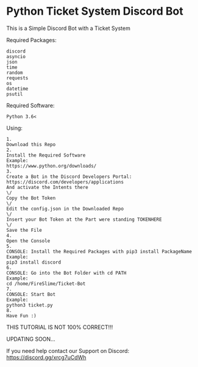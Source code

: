 # Python Ticket System Discord Bot
This is a Simple Discord Bot with a Ticket System

Required Packages:
```
discord
asyncio
json
time
random
requests
os
datetime
psutil
```
Required Software:
```
Python 3.6<
```

Using:
```
1. 
Download this Repo
2.
Install the Required Software
Example:
https://www.python.org/downloads/
3.
Create a Bot in the Discord Developers Portal: 
https://discord.com/developers/applications 
And activate the Intents there
\/
Copy the Bot Token
\/
Edit the config.json in the Downloaded Repo
\/
Insert your Bot Token at the Part were standing TOKENHERE
\/
Save the File
4.
Open the Console
5.
CONSOLE: Install the Required Packages with pip3 install PackageName
Example:
pip3 install discord
6.
CONSOLE: Go into the Bot Folder with cd PATH 
Example:
cd /home/FireSlime/Ticket-Bot
7. 
CONSOLE: Start Bot
Example:
python3 ticket.py
8.
Have Fun :)
```


THIS TUTORIAL IS NOT 100% CORRECT!!!

UPDATING SOON...


If you need help contact our Support on Discord:
https://discord.gg/xrcg7uCdWh

